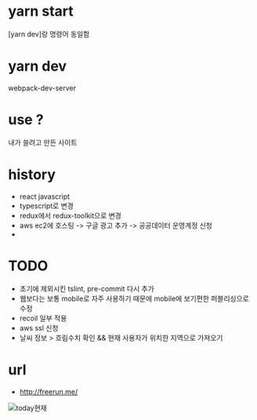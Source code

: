 # yarn start
[yarn dev]랑 명령어 동일함

# yarn dev
webpack-dev-server

# use ?
내가 쓸려고 만든 사이트

# history
- react javascript
- typescript로 변경
- redux에서 redux-toolkit으로 변경
- aws ec2에 호스팅 -> 구글 광고 추가 -> 공공데이터 운영계정 신청
- 
# TODO
- 초기에 제외시킨 tslint, pre-commit 다시 추가
- 웹보다는 보통 mobile로 자주 사용하기 때문에 mobile에 보기편한 퍼블리싱으로 수정
- recoil 일부 적용
- aws ssl 신청
- 날씨 정보 > 흐림수치 확인 && 현재 사용자가 위치한 지역으로 가져오기

# url
- http://freerun.me/

![today현재](https://user-images.githubusercontent.com/13713152/118281700-7a3b3b00-b508-11eb-8648-b5e55d6d2b6d.JPG)
